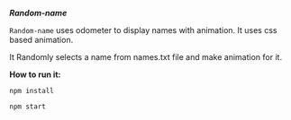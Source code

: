 ***Random-name***

`Random-name` uses odometer to display names with animation. It uses css based animation.

It Randomly selects a name from names.txt file and make animation for it.

**How to run it:**

`npm install`

`npm start` 
